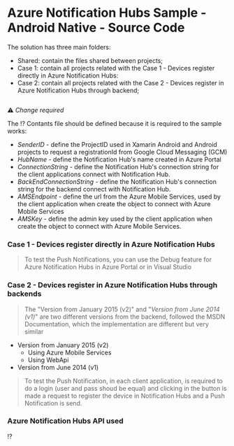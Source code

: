 # Azure Notification Hubs Sample - Android Native - Source Code

The solution has three main folders:

* Shared: contain the files shared between projects;
* Case 1: contain all projects related with the Case 1 - Devices register directly in Azure Notification Hubs:
* Case 2: contain all projects related with the Case 2 - Devices register in Azure Notification Hubs through backend;

<MTMarkdownOptions output='html4'>
<img align="middle" src=""> 
</MTMarkdownOptions>  


:warning: *Change required*

The :interrobang: Contants file should be defined because it is required to the sample works:


* *SenderID* - define the ProjectID used in Xamarin Android and Android projects to request a registrationId from Google Cloud Messaging (GCM)
* *HubName* - define the Notification Hub's name created in Azure Portal 
* *ConnectionString* - define the Notification Hub's connection string for the client applications connect with Notification Hub.
* *BackEndConnectionString* - define the Notification Hub's connection string for the backend connect with Notification Hub.
* *AMSEndpoint* - define the url from the Azure Mobile Services, used by the client application when create the object to connect with Azure Mobile Services
* *AMSKey*  - define the admin key used by the client application when create the object to connect with Azure Mobile Services.


### Case 1 - Devices register directly in Azure Notification Hubs 



> To test the Push Notifications, you can use the Debug feature for Azure Notification Hubs in Azure Portal or in Visual Studio



###  Case 2 - Devices register in Azure Notification Hubs through backends


>  The "Version from January 2015 (v2)" and "*Version from June 2014 (v1)*" are two different versions from the backend, followed the MSDN Documentation, which the implementation are different but very similar

* Version from January 2015 (v2)
  * Using Azure Mobile Services
  * Using WebApi
* Version from June 2014 (v1)

> To test the Push Notification, in each client application, is required to do a login (user and pass shoud be equal) and clicking in the button is made a request to register the device in Notification Hubs and a Push Notification is send.      



### Azure Notification Hubs API used
:interrobang:

